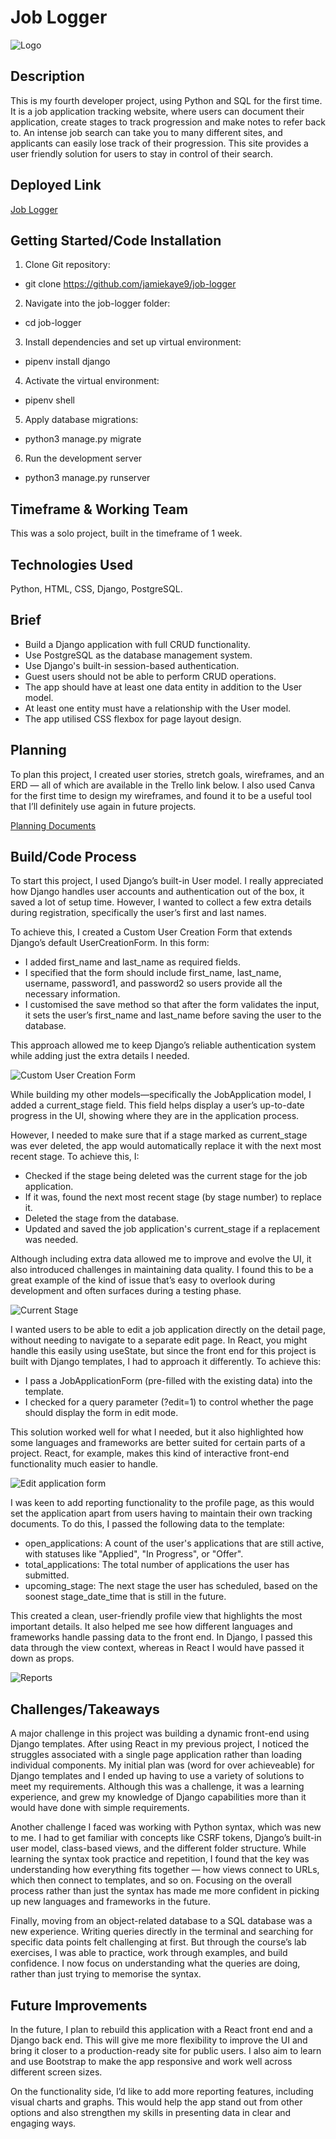 # Job Logger

![Logo](jobs/static/images/job-logger-logo.png)

## Description

This is my fourth developer project, using Python and SQL for the first time. It is a job application tracking website, where users can document their application, create stages to track progression and make notes to refer back to. An intense job search can take you to many different sites, and applicants can easily lose track of their progression. This site provides a user friendly solution for users to stay in control of their search.

## Deployed Link

[Job Logger](https://job-logger.onrender.com/)

## Getting Started/Code Installation

1. Clone Git repository: 
  - git clone https://github.com/jamiekaye9/job-logger
2. Navigate into the job-logger folder:
  - cd job-logger
3. Install dependencies and set up virtual environment:
  - pipenv install django
4. Activate the virtual environment:
  - pipenv shell
5. Apply database migrations:
  - python3 manage.py migrate
6. Run the development server
  - python3 manage.py runserver

## Timeframe & Working Team

This was a solo project, built in the timeframe of 1 week.


## Technologies Used

Python, HTML, CSS, Django, PostgreSQL.

## Brief

- Build a Django application with full CRUD functionality.
- Use PostgreSQL as the database management system.
- Use Django's built-in session-based authentication.
- Guest users should not be able to perform CRUD operations.
- The app should have at least one data entity in addition to the User model.
- At least one entity must have a relationship with the User model.
- The app utilised CSS flexbox for page layout design.

## Planning

To plan this project, I created user stories, stretch goals, wireframes, and an ERD — all of which are available in the Trello link below. I also used Canva for the first time to design my wireframes, and found it to be a useful tool that I’ll definitely use again in future projects.

[Planning Documents](https://trello.com/invite/b/68377a281c77a3e18261e778/ATTIc80ca4962ea260745aa7c8c59eceea5d877CEE88/job-logger)

## Build/Code Process

To start this project, I used Django’s built-in User model. I really appreciated how Django handles user accounts and authentication out of the box, it saved a lot of setup time. However, I wanted to collect a few extra details during registration, specifically the user’s first and last names.

To achieve this, I created a Custom User Creation Form that extends Django’s default UserCreationForm. In this form:
  - I added first_name and last_name as required fields.
  - I specified that the form should include first_name, last_name, username, password1, and password2 so users provide all the necessary information.
  - I customised the save method so that after the form validates the input, it sets the user’s first_name and last_name before saving the user to the database.

This approach allowed me to keep Django’s reliable authentication system while adding just the extra details I needed.

![Custom User Creation Form](./jobs/static/images/customuser.png)

While building my other models—specifically the JobApplication model, I added a current_stage field. This field helps display a user’s up-to-date progress in the UI, showing where they are in the application process.

However, I needed to make sure that if a stage marked as current_stage was ever deleted, the app would automatically replace it with the next most recent stage. To achieve this, I:
  - Checked if the stage being deleted was the current stage for the job application.
  - If it was, found the next most recent stage (by stage number) to replace it.
  - Deleted the stage from the database.
  - Updated and saved the job application's current_stage if a replacement was needed.

Although including extra data allowed me to improve and evolve the UI, it also introduced challenges in maintaining data quality. I found this to be a great example of the kind of issue that’s easy to overlook during development and often surfaces during a testing phase.

![Current Stage](./jobs/static/images/currentstage2.png)

I wanted users to be able to edit a job application directly on the detail page, without needing to navigate to a separate edit page. In React, you might handle this easily using useState, but since the front end for this project is built with Django templates, I had to approach it differently. To achieve this:
  - I pass a JobApplicationForm (pre-filled with the existing data) into the template.
  - I checked for a query parameter (?edit=1) to control whether the page should display the form in edit mode.

This solution worked well for what I needed, but it also highlighted how some languages and frameworks are better suited for certain parts of a project. React, for example, makes this kind of interactive front-end functionality much easier to handle.

![Edit application form](./jobs/static/images/editapplication.png)

I was keen to add reporting functionality to the profile page, as this would set the application apart from users having to maintain their own tracking documents. To do this, I passed the following data to the template:
  - open_applications: A count of the user's applications that are still active, with statuses like "Applied", "In Progress", or "Offer".
  - total_applications: The total number of applications the user has submitted.
  - upcoming_stage: The next stage the user has scheduled, based on the soonest stage_date_time that is still in the future.

This created a clean, user-friendly profile view that highlights the most important details. It also helped me see how different languages and frameworks handle passing data to the front end. In Django, I passed this data through the view context, whereas in React I would have passed it down as props.

![Reports](./jobs/static/images/reporting.png)


## Challenges/Takeaways

A major challenge in this project was building a dynamic front-end using Django templates. After using React in my previous project, I noticed the struggles associated with a single page application rather than loading individual components. My initial plan was (word for over achieveable) for Django templates and I ended up having to use a variety of solutions to meet my requirements. Although this was a challenge, it was a learning experience, and grew my knowledge of Django capabilities more than it would have done with simple requirements.

Another challenge I faced was working with Python syntax, which was new to me. I had to get familiar with concepts like CSRF tokens, Django’s built-in user model, class-based views, and the different folder structure. While learning the syntax took practice and repetition, I found that the key was understanding how everything fits together — how views connect to URLs, which then connect to templates, and so on. Focusing on the overall process rather than just the syntax has made me more confident in picking up new languages and frameworks in the future.

Finally, moving from an object-related database to a SQL database was a new experience. Writing queries directly in the terminal and searching for specific data points felt challenging at first. But through the course’s lab exercises, I was able to practice, work through examples, and build confidence. I now focus on understanding what the queries are doing, rather than just trying to memorise the syntax.


## Future Improvements

In the future, I plan to rebuild this application with a React front end and a Django back end. This will give me more flexibility to improve the UI and bring it closer to a production-ready site for public users. I also aim to learn and use Bootstrap to make the app responsive and work well across different screen sizes.

On the functionality side, I’d like to add more reporting features, including visual charts and graphs. This would help the app stand out from other options and also strengthen my skills in presenting data in clear and engaging ways.
